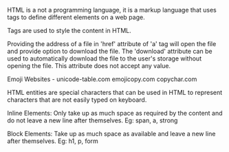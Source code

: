 HTML is a not a programming language, it is a markup language that uses tags to define different elements on a web page.

Tags are used to style the content in HTML.

Providing the address of a file in 'href' attribute of 'a' tag will open the file and provide option to download the file. The 'download' attribute can be used to automatically download the file to the user's storage without opening the file. This attribute does not accept any value.

Emoji Websites - unicode-table.com
emojicopy.com
copychar.com

HTML entities are special characters that can be used in HTML to represent characters that are not easily typed on keyboard.

Inline Elements: Only take up as much space as required by the content and do not leave a new line after themselves.
Eg: span, a, strong

Block Elements: Take up as much space as available and leave a new line after themselves.
Eg: h1, p, form
